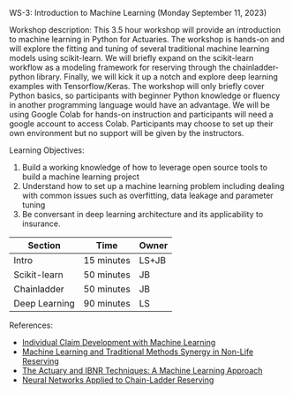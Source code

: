 WS-3: Introduction to Machine Learning (Monday September 11, 2023)

Workshop description:
This 3.5 hour workshop will provide an introduction to machine learning in Python for Actuaries. The workshop is hands-on and will explore the fitting and tuning of several traditional machine learning models using scikit-learn. We will briefly expand on the scikit-learn workflow as a modeling framework for reserving through the chainladder-python library. Finally, we will kick it up a notch and explore deep learning examples with Tensorflow/Keras.  The workshop will only briefly cover Python basics, so participants with beginner Python knowledge or fluency in another programming language would have an advantage. We will be using Google Colab for hands-on instruction and participants will need a google account to access Colab.  Participants may choose to set up their own environment but no support will be given by the instructors.
 
Learning Objectives: 
1.	Build a working knowledge of how to leverage open source tools to build a machine learning project
2.	Understand how to set up a machine learning problem including dealing with common issues such as overfitting, data leakage and parameter tuning
3.	Be conversant in deep learning architecture and its applicability to insurance.


|Section|Time|Owner|
|--------|----|----|
|Intro| 15 minutes|LS+JB|
|Scikit-learn| 50 minutes|JB|
|Chainladder| 50 minutes|JB|
|Deep Learning| 90 minutes|LS|


References:
* [Individual Claim Development with Machine Learning](http://www.actuaries.org/astin/documents/astin_icdml_wp_report_final.pdf)
* [Machine Learning and Traditional Methods Synergy in Non-Life Reserving](https://www.actuaries.org/IAA/Documents/ASTIN/ASTIN_MLTMS%20Report_SJAMAL.pdf)
* [The Actuary and IBNR Techniques: A Machine Learning Approach](https://papers.ssrn.com/sol3/papers.cfm?abstract_id=3697256)
* [Neural Networks Applied to Chain-Ladder Reserving](https://papers.ssrn.com/sol3/papers.cfm?abstract_id=2966126)
